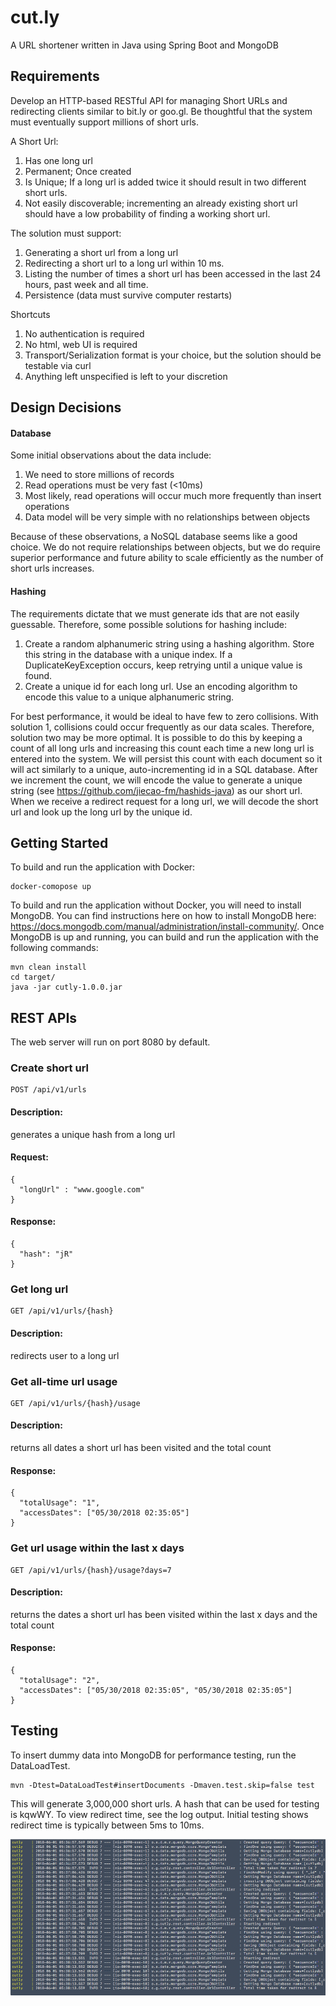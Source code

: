 # cut.ly

A URL shortener written in Java using Spring Boot and MongoDB

## Requirements

Develop an HTTP-based RESTful API for managing Short URLs and redirecting
clients similar to bit.ly or goo.gl. Be thoughtful that the system must eventually support millions
of short urls. 

A Short Url:
1. Has one long url
2. Permanent; Once created
3. Is Unique; If a long url is added twice it should result in two different short urls.
4. Not easily discoverable; incrementing an already existing short url should have a low
probability of finding a working short url.

The solution must support:

1. Generating a short url from a long url
2. Redirecting a short url to a long url within 10 ms.
3. Listing the number of times a short url has been accessed in the last 24 hours, past
week and all time.
4. Persistence (data must survive computer restarts)

Shortcuts

1. No authentication is required
2. No html, web UI is required
3. Transport/Serialization format is your choice, but the solution should be testable via curl
4. Anything left unspecified is left to your discretion

## Design Decisions

#### Database

Some initial observations about the data include:

1. We need to store millions of records
2. Read operations must be very fast (<10ms)
3. Most likely, read operations will occur much more frequently than insert operations
4. Data model will be very simple with no relationships between objects

Because of these observations, a NoSQL database seems like a good choice. We do not require relationships between objects, 
but we do require superior performance and future ability to scale efficiently as the number of short urls increases.

#### Hashing 

The requirements dictate that we must generate ids that are not easily guessable. Therefore, some possible solutions for hashing include:

1. Create a random alphanumeric string using a hashing algorithm. Store this string in the database with a unique index. If a DuplicateKeyException occurs, keep retrying until a unique value is found.
2. Create a unique id for each long url. Use an encoding algorithm to encode this value to a unique alphanumeric string.

For best performance, it would be ideal to have few to zero collisions. With solution 1, collisions could occur frequently as our data scales.
Therefore, solution two may be more optimal. It is possible to do this by keeping a count of 
all long urls and increasing this count each time a new long url is entered into the system. We will persist
this count with each document so it will act similarly to a unique, auto-incrementing
id in a SQL database. After we increment the count, we will encode the value to generate a
unique string (see https://github.com/jiecao-fm/hashids-java) as our short url. When we receive a redirect
request for a long url, we will decode the short url and look up the long url by the 
unique id.

## Getting Started

To build and run the application with Docker:

    docker-comopose up

To build and run the application without Docker, you will need to install MongoDB.
You can find instructions here on how to install MongoDB here: https://docs.mongodb.com/manual/administration/install-community/.
Once MongoDB is up and running, you can build and run the application with the following commands: 
 
    mvn clean install
    cd target/
    java -jar cutly-1.0.0.jar
    
## REST APIs

The web server will run on port 8080 by default.

### Create short url
```
POST /api/v1/urls
```

#### Description: 

generates a unique hash from a long url

#### Request: 
```
{
  "longUrl" : "www.google.com"
}
```
#### Response:
```
{
  "hash": "jR"
}
```
### Get long url   
```
GET /api/v1/urls/{hash}
```
#### Description: 

redirects user to a long url

### Get all-time url usage
```
GET /api/v1/urls/{hash}/usage
```
#### Description: 

returns all dates a short url has been visited and the total count
#### Response:
```
{
  "totalUsage": "1",
  "accessDates": ["05/30/2018 02:35:05"]
}
```
### Get url usage within the last x days
```
GET /api/v1/urls/{hash}/usage?days=7
```
#### Description: 

returns the dates a short url has been visited within the last x days and the total count
     
#### Response:
```
{
  "totalUsage": "2",
  "accessDates": ["05/30/2018 02:35:05", "05/30/2018 02:35:05"]
}
```

## Testing

To insert dummy data into MongoDB for performance testing, run the DataLoadTest.

    mvn -Dtest=DataLoadTest#insertDocuments -Dmaven.test.skip=false test
    
This will generate 3,000,000 short urls. A hash that can be used for testing is kqwWY. 
To view redirect time, see the log output. Initial testing shows redirect time is typically between 5ms to 10ms.

![Alt text](logOutput.png?raw=true)


